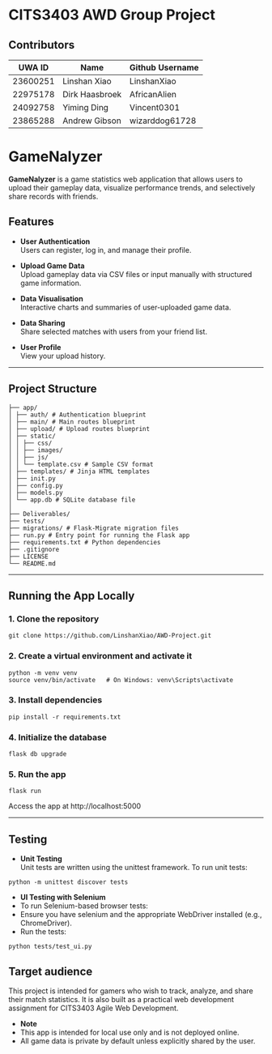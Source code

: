 # CITS3403 AWD Group Project

## Contributors
| UWA ID   |  Name    | Github Username |
|----------|----------|----------|
| 23600251   | Linshan Xiao   | LinshanXiao  |
| 22975178   | Dirk Haasbroek | AfricanAlien |
| 24092758   | Yiming Ding    | Vincent0301 |
| 23865288   | Andrew Gibson  | wizarddog61728    | 

# GameNalyzer 

**GameNalyzer** is a game statistics web application that allows users to upload their gameplay data, visualize performance trends, and selectively share records with friends. 

## Features

- **User Authentication**  
  Users can register, log in, and manage their profile.

- **Upload Game Data**  
  Upload gameplay data via CSV files or input manually with structured game information.

- **Data Visualisation**  
  Interactive charts and summaries of user-uploaded game data.

- **Data Sharing**  
  Share selected matches with users from your friend list.

- **User Profile**  
  View your upload history.

---
## Project Structure
```
├── app/
│ ├── auth/ # Authentication blueprint
│ ├── main/ # Main routes blueprint
│ ├── upload/ # Upload routes blueprint
│ ├── static/
│ │ ├── css/
│ │ ├── images/
│ │ ├── js/
│ │ └── template.csv # Sample CSV format
│ ├── templates/ # Jinja HTML templates
│ ├── init.py
│ ├── config.py
│ ├── models.py
│ └── app.db # SQLite database file
│
├── Deliverables/ 
├── tests/
├── migrations/ # Flask-Migrate migration files
├── run.py # Entry point for running the Flask app
├── requirements.txt # Python dependencies
├── .gitignore
├── LICENSE
└── README.md
```

---
## Running the App Locally
### 1. Clone the repository
```
git clone https://github.com/LinshanXiao/AWD-Project.git
```
### 2. Create a virtual environment and activate it
```
python -m venv venv
source venv/bin/activate   # On Windows: venv\Scripts\activate
```
### 3. Install dependencies
```
pip install -r requirements.txt
```
### 4. Initialize the database
```
flask db upgrade
```
### 5. Run the app 
```
flask run
```
Access the app at http://localhost:5000

---
## Testing
- **Unit Testing**  
Unit tests are written using the unittest framework. To run unit tests:
```
python -m unittest discover tests
```
- **UI Testing with Selenium**
- To run Selenium-based browser tests:
- Ensure you have selenium and the appropriate WebDriver installed (e.g., ChromeDriver).
- Run the tests:
```
python tests/test_ui.py
```
## Target audience
This project is intended for gamers who wish to track, analyze, and share their match statistics. It is also built as a practical web development assignment for CITS3403 Agile Web Development.
- **Note**
- This app is intended for local use only and is not deployed online.
- All game data is private by default unless explicitly shared by the user.




